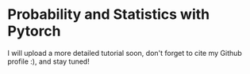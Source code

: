 # Probability and Statistics with Pytorch
I will upload a more detailed tutorial soon, don't forget to cite my Github profile :), and stay tuned!
